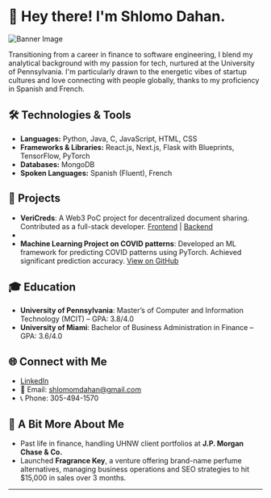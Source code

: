 # 👋 Hey there! I'm Shlomo Dahan.

![Banner Image](https://camo.githubusercontent.com/f1c0fc76d120f760664938edd8e1818f9d407b03f8ce7d306e12094d8853b6a0/687474703a2f2f692e696d6775722e636f6d2f6337476d414a662e706e67)

Transitioning from a career in finance to software engineering, I blend my analytical background with my passion for tech, nurtured at the University of Pennsylvania. I'm particularly drawn to the energetic vibes of startup cultures and love connecting with people globally, thanks to my proficiency in Spanish and French.

## 🛠️ Technologies & Tools
- **Languages:** Python, Java, C, JavaScript, HTML, CSS
- **Frameworks & Libraries:** React.js, Next.js, Flask with Blueprints, TensorFlow, PyTorch
- **Databases:** MongoDB
- **Spoken Languages:** Spanish (Fluent), French

## 🚀 Projects
- **VeriCreds**: A Web3 PoC project for decentralized document sharing. Contributed as a full-stack developer. [Frontend]([link-to-frontend](https://github.com/VeriCreds/vericreds-webapp)) | [Backend]([link-to-backend](https://github.com/VeriCreds/vericreds-backend))
- 
- **Machine Learning Project on COVID patterns**: Developed an ML framework for predicting COVID patterns using PyTorch. Achieved significant prediction accuracy. [View on GitHub]([Project-Link](https://github.com/shlomomdahan/machine-learning))

## 🎓 Education
- **University of Pennsylvania**: Master’s of Computer and Information Technology (MCIT) – GPA: 3.8/4.0
- **University of Miami**: Bachelor of Business Administration in Finance – GPA: 3.6/4.0

## 🌐 Connect with Me
- [LinkedIn](http://linkedin.com/in/shlomomoshedahan/)
- 📧 Email: shlomomdahan@gmail.com
- 📞 Phone: 305-494-1570

## 🧠 A Bit More About Me
- Past life in finance, handling UHNW client portfolios at **J.P. Morgan Chase & Co.**
- Launched **Fragrance Key**, a venture offering brand-name perfume alternatives, managing business operations and SEO strategies to hit $15,000 in sales over 3 months.

---




